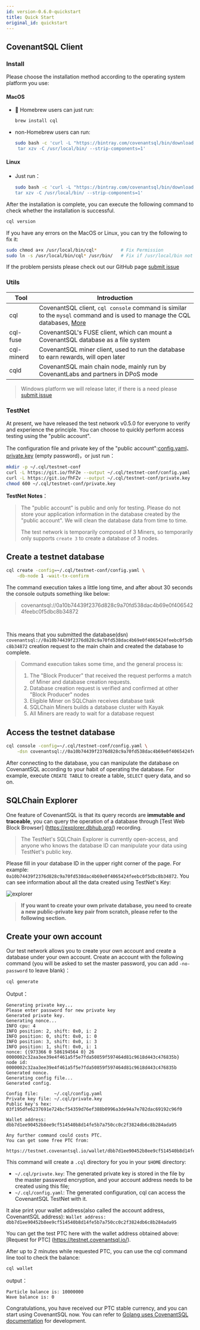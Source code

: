 ```yaml
---
id: version-0.6.0-quickstart
title: Quick Start
original_id: quickstart
---
```



## CovenantSQL Client

### Install

Please choose the installation method according to the operating system platform you use:

#### MacOS

- 🍺 Homebrew users can just run:

    ```bash
    brew install cql
    ```

- non-Homebrew users can run:
    
    ```bash
    sudo bash -c 'curl -L "https://bintray.com/covenantsql/bin/download_file?file_path=CovenantSQL-v0.5.0.osx-amd64.tar.gz" | \
     tar xzv -C /usr/local/bin/ --strip-components=1'
    ```

#### Linux

- Just run：

    ```bash
    sudo bash -c 'curl -L "https://bintray.com/covenantsql/bin/download_file?file_path=CovenantSQL-v0.5.0.linux-amd64.tar.gz" | \
    tar xzv -C /usr/local/bin/ --strip-components=1'
    ```

After the installation is complete, you can execute the following command to check whether the installation is successful.

```bash
cql version
```

If you have any errors on the MacOS or Linux, you can try the following to fix it:

```bash
sudo chmod a+x /usr/local/bin/cql*         # Fix Permission
sudo ln -s /usr/local/bin/cql* /usr/bin/   # Fix if /usr/local/bin not in $PATH
```

If the problem persists please check out our GitHub page [submit issue](https://github.com/CovenantSQL/CovenantSQL/issues/new?assignees=&labels=bug&template=bug_report.md&title=%5BBUG%5D)

### Utils

| Tool     | Introduction                                                         |
| ---------- | ------------------------------------------------------------ |
| cql        | CovenantSQL client, `cql console` command is similar to the `mysql` command and is used to manage the CQL databases, [More](./cql_intro) |
| cql-fuse   | CovenantSQL's FUSE client, which can mount a CovenantSQL database as a file system |
| cql-minerd | CovenantSQL miner client, used to run the database to earn rewards, will open later |
| cqld       | CovenantSQL main chain node, mainly run by CovenantLabs and partners in DPoS mode |

> Windows platform we will release later, if there is a need please [submit issue](https://github.com/CovenantSQL/CovenantSQL/issues/new?assignees=&labels=&template=feature_request.md&title=) 

### TestNet

At present, we have released the test network v0.5.0 for everyone to verify and experience the principle. You can choose to quickly perform access testing using the "public account".

The configuration file and private key of the "public account":[config.yaml](https://raw.githubusercontent.com/CovenantSQL/CovenantSQL/develop/conf/testnet/config.yaml)、[private.key](https://raw.githubusercontent.com/CovenantSQL/CovenantSQL/develop/conf/testnet/private.key) (empty password)，or just run：

```bash
mkdir -p ~/.cql/testnet-conf
curl -L https://git.io/fhFZe --output ~/.cql/testnet-conf/config.yaml
curl -L https://git.io/fhFZv --output ~/.cql/testnet-conf/private.key
chmod 600 ~/.cql/testnet-conf/private.key
```

**TestNet Notes**：

> The "public account" is public and only for testing. Please do not store your application information in the database created by the "public account". We will clean the database data from time to time.
>
> The test network is temporarily composed of 3 Miners, so temporarily only supports `create 3` to create a database of 3 nodes.

## Create a testnet database

```bash
cql create -config=~/.cql/testnet-conf/config.yaml \
    -db-node 1 -wait-tx-confirm
```

The command execution takes a little long time, and after about 30 seconds the console outputs something like below:

> covenantsql://0a10b74439f2376d828c9a70fd538dac4b69e0f4065424feebc0f5dbc8b34872

​	

This means that you submitted the database(dsn) `covenantsql://0a10b74439f2376d828c9a70fd538dac4b69e0f4065424feebc0f5dbc8b34872` creation request to the main chain and created the database to complete.

> Command execution takes some time, and the general process is:
>
> 1. The "Block Producer" that received the request performs a match of Miner and database creation requests.
> 2. Database creation request is verified and confirmed at other "Block Producer" nodes
> 3. Eligible Miner on SQLChain receives database task
> 4. SQLChain Miners builds a database cluster with Kayak
> 5. All Miners are ready to wait for a database request



## Access the testnet database

```bash
cql console -config=~/.cql/testnet-conf/config.yaml \
    -dsn covenantsql://0a10b74439f2376d828c9a70fd538dac4b69e0f4065424feebc0f5dbc8b34872
```

After connecting to the database, you can manipulate the database on CovenantSQL according to your habit of operating the database. For example, execute `CREATE TABLE` to create a table, `SELECT` query data, and so on.


## SQLChain Explorer

One feature of CovenantSQL is that its query records are **immutable and traceable**, you can query the operation of a database through [Test Web Block Browser] (https://explorer.dbhub.org/) recording.

> The TestNet's SQLChain Explorer is currently open-access, and anyone who knows the database ID can manipulate your data using TestNet's public key.

Please fill in your database ID in the upper right corner of the page. For example: `0a10b74439f2376d828c9a70fd538dac4b69e0f4065424feebc0f5dbc8b34872`. You can see information about all the data created using TestNet's Key:

![explorer](https://github.com/CovenantSQL/docs/raw/master/website/static/img/explorer.png)

   

> **If you want to create your own private database, you need to create a new public-private key pair from scratch, please refer to the following section.**



## Create your own account

Our test network allows you to create your own account and create a database under your own account. Create an account with the following command (you will be asked to set the master password, you can add `-no-password` to leave blank)：

```bash
cql generate
```

Output：

```
Generating private key...
Please enter password for new private key
Generated private key.
Generating nonce...
INFO cpu: 4
INFO position: 2, shift: 0x0, i: 2
INFO position: 0, shift: 0x0, i: 0
INFO position: 3, shift: 0x0, i: 3
INFO position: 1, shift: 0x0, i: 1
nonce: {{973366 0 586194564 0} 26 0000002c32aa3ee39e4f461a5f5e7fda50859f597464d81c9618d443c476835b}
node id: 0000002c32aa3ee39e4f461a5f5e7fda50859f597464d81c9618d443c476835b
Generated nonce.
Generating config file...
Generated config.

Config file:      ~/.cql/config.yaml
Private key file: ~/.cql/private.key
Public key's hex: 03f195dfe6237691e724bcf54359d76ef388b0996a3de94a7e782dac69192c96f0

Wallet address: dbb7d1ee90452b8ee9cf514540b8d14fe5b7a750cc0c2f3824db6c8b284ada95

Any further command could costs PTC.
You can get some free PTC from:
	https://testnet.covenantsql.io/wallet/dbb7d1ee90452b8ee9cf514540b8d14fe5b7a750cc0c2f3824db6c8b284ada95
```

This command will create a `.cql` directory for you in your `$HOME` directory:

- `~/.cql/private.key`: The generated private key is stored in the file by the master password encryption, and your account address needs to be created using this file;
- `~/.cql/config.yaml`: The generated configuration, cql can access the CovenantSQL TestNet with it.


It alse print your wallet address(also called the account address, CovenantSQL address): `Wallet address: dbb7d1ee90452b8ee9cf514540b8d14fe5b7a750cc0c2f3824db6c8b284ada95`

You can get the test PTC here with the wallet address obtained above: [Request for PTC] (https://testnet.covenantsql.io/).

After up to 2 minutes while requested PTC, you can use the cql command line tool to check the balance:

```bash
cql wallet
```

output：

```
Particle balance is: 10000000
Wave balance is: 0
```

Congratulations, you have received our PTC stable currency, and you can start using CovenantSQL now. You can refer to [Golang uses CovenantSQL documentation](./driver_golang) for development.

